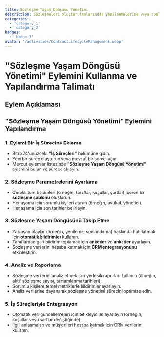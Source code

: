 ```yaml
---
title: Sözleşme Yaşam Döngüsü Yönetimi
description: Sözleşmeleri oluşturulmalarından yenilenmelerine veya sonlandırılmalarına kadar takip edin.
categories: 
  - 'category_1'
  - 'category_2'
badges: 
  - 'badge_3'
avatar: '/activities/ContractLifecycleManagement.webp'
---
```


# "Sözleşme Yaşam Döngüsü Yönetimi" Eylemini Kullanma ve Yapılandırma Talimatı

## Eylem Açıklaması

## "Sözleşme Yaşam Döngüsü Yönetimi" Eylemini Yapılandırma

### 1. Eylemi Bir İş Sürecine Ekleme
- Bitrix24'ünüzdeki **"İş Süreçleri"** bölümüne gidin.
- Yeni bir süreç oluşturun veya mevcut bir süreci açın.
- Mevcut eylemler listesinde **"Sözleşme Yaşam Döngüsü Yönetimi"** eylemini bulun ve sürece ekleyin.

### 2. Sözleşme Parametrelerini Ayarlama
- Gerekli tüm bölümleri (örneğin, taraflar, koşullar, şartlar) içeren bir **sözleşme şablonu** oluşturun.
- Her aşama için sorumlu kişileri atayın (örneğin, avukat, yönetici).
- Her aşama için son tarihler belirleyin.

### 3. Sözleşme Yaşam Döngüsünü Takip Etme
- Yaklaşan olaylar (örneğin, yenileme, sonlandırma) hakkında hatırlatmak için **otomatik bildirimler** kullanın.
- Taraflardan geri bildirim toplamak için **anketler** ve **anketler** ayarlayın.
- Sözleşme verilerini hesaba katmak için **CRM entegrasyonunu** etkinleştirin.

### 4. Analiz ve Raporlama
- Sözleşme verilerini analiz etmek için yerleşik raporları kullanın (örneğin, aktif sözleşme sayısı, tamamlanma tarihleri).
- Sorumlu kişilere temel metriklerle bildirimler ayarlayın.
- Analiz verilerine dayanarak sözleşme yönetimi sürecini optimize edin.

### 5. İş Süreçleriyle Entegrasyon
- Otomatik veri güncellemeleri için tetikleyiciler ayarlayın (örneğin, koşullar veya şartlar değiştiğinde).
- İlgili anlaşmaları ve müşterileri hesaba katmak için CRM verilerini kullanın.